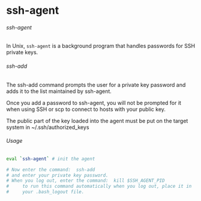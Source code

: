 # ssh-agent


###### ssh-agent
In Unix, `ssh-agent` is a background program that handles passwords for SSH private keys. 

###### ssh-add
The ssh-add command prompts the user for a private key password and adds it to the list maintained by ssh-agent.

Once you add a password to ssh-agent, you will not be prompted for it when using SSH or scp to connect to hosts with your public key.

The public part of the key loaded into the agent must be put on the target system in ~/.ssh/authorized_keys


###### Usage

```bash
eval `ssh-agent` # init the agent

# Now enter the command:  ssh-add
# and enter your private key password.
# When you log out, enter the command:  kill $SSH_AGENT_PID
#     to run this command automatically when you log out, place it in 
#     your .bash_logout file.
```
